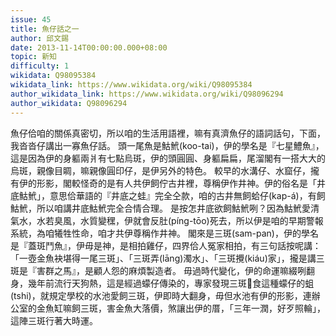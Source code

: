 ```yaml
---
issue: 45
title: 魚仔話之一
author: 邱文錫
date: 2013-11-14T00:00:00.000+08:00
topic: 新知
difficulty: 1
wikidata: Q98095384
wikidata_link: https://www.wikidata.org/wiki/Q98095384
author_wikidata_link: https://www.wikidata.org/wiki/Q98096294
author_wikidata: Q98096294
---
```

魚仔佮咱的關係真密切，所以咱的生活用語裡，嘛有真濟魚仔的語詞話句，下面，我沓沓仔講出一寡魚仔話。
頭一尾魚是鮕鮘(koo-tai)，伊的學名是『七星鱧魚』，這是因為伊的身軀兩爿有七點烏斑，伊的頭圓圓、身軀扁扁，尾溜閣有一搭大大的烏斑，親像目睭，嘛親像圓印仔，是伊另外的特色。
較早的水溝仔、水窟仔，攏有伊的形影，閣較怪奇的是有人共伊飼佇古井裡，尊稱伊作井神。伊的俗名是「井底鮕鮘」，意思佮華語的『井底之蛙』完全仝款，咱的古井無飼蛤仔(kap-á)，有飼鮕鮘，所以咱講井底鮕鮘完全合情合理。
是按怎井底欲飼鮕鮘咧？因為鮕鮘愛清氣水，水若臭風，水質變䆀，伊就會反肚(píng-tōo)死去，所以伊是咱的早期警報系統，為咱犧牲性命，咱才共伊尊稱作井神。
閣來是三斑(sam-pan)，伊的學名是『蓋斑鬥魚』，伊毋是神，是相拍雞仔，四界佮人冤家相拍，有三句話按呢講：「一壺金魚袂堪得一尾三斑」、「三斑弄(lāng)濁水」、「三斑攪(kiáu)家」，攏是講三斑是『害群之馬』，是顧人怨的麻煩製造者。
毋過時代變化，伊的命運嘛綴咧翻身，幾年前流行天狗熱，這是經過蠓仔傳染的，專家發現三斑𠢕食這種蠓仔的蛆(tshi)，就規定學校的水池愛飼三斑，伊即時大翻身，毋但水池有伊的形影，連辦公室的金魚缸嘛飼三斑，害金魚大落價，煞讓出伊的厝，「三年一潤，好歹照輪」，這陣三斑行著大時運。
